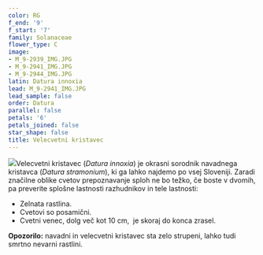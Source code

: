 ```yaml
---
color: RG
f_end: '9'
f_start: '7'
family: Solanaceae
flower_type: C
image:
- M_9-2939_IMG.JPG
- M_9-2941_IMG.JPG
- M_9-2944_IMG.JPG
latin: Datura innoxia
lead: M_9-2941_IMG.JPG
lead_sample: false
order: Datura
parallel: false
petals: '6'
petals_joined: false
star_shape: false
title: Velecvetni kristavec
---
```

![](../../images/flowers)Velecvetni kristavec (*Datura innoxia*) je okrasni sorodnik navadnega kristavca (*Datura stramonium*), ki ga lahko najdemo po vsej Sloveniji. Zaradi značilne oblike cvetov prepoznavanje sploh ne bo težko, če boste v dvomih, pa preverite splošne lastnosti razhudnikov in tele lastnosti:

-   Zelnata rastlina.
-   Cvetovi so posamični.
-   Cvetni venec, dolg več kot 10 cm,  je skoraj do konca zrasel.

**Opozorilo:** navadni in velecvetni kristavec sta zelo strupeni, lahko tudi smrtno nevarni rastlini.
